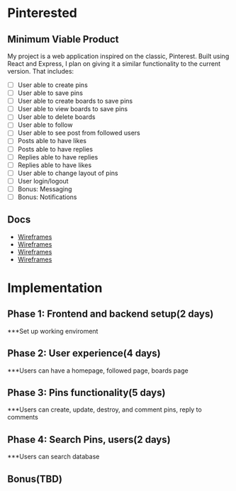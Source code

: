 # Pinterested

## Minimum Viable Product

My project is a web application inspired on the classic, Pinterest. Built using React and Express, I plan on giving it a similar functionality to the current version. That includes:
 
- [ ] User able to create pins
- [ ] User able to save pins
- [ ] User able to create boards to save pins
- [ ] User able to view boards to save pins
- [ ] User able to delete boards
- [ ] User able to follow
- [ ] User able to see post from followed users
- [ ] Posts able to have likes
- [ ] Posts able to have replies
- [ ] Replies able to have replies
- [ ] Replies able to have likes
- [ ] User able to change layout of pins
- [ ] User login/logout
- [ ] Bonus: Messaging 
- [ ] Bonus: Notifications

## Docs

- [Wireframes](https://github.com/earellano1719/first_project/tree/master/layout/wireframes)
- [Wireframes](https://github.com/earellano1719/first_project/tree/master/layout/wireframes)
- [Wireframes](https://github.com/earellano1719/first_project/tree/master/layout/wireframes)
- [Wireframes](https://github.com/earellano1719/first_project/tree/master/layout/wireframes)


# Implementation

##  Phase 1: Frontend and backend setup(2 days)
***Set up working enviroment 
## Phase 2: User experience(4 days)
***Users can have a homepage, followed page, boards page 
## Phase 3: Pins functionality(5 days)
***Users can create, update, destroy, and comment pins, reply to comments 
## Phase 4: Search Pins, users(2 days)
***Users can search database
## Bonus(TBD)

 



